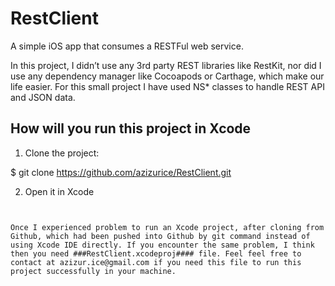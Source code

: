 # RestClient

A simple iOS app that consumes a RESTFul web service.


In this project, I didn’t use any 3rd party REST libraries like RestKit, nor did I use any dependency manager like Cocoapods or Carthage, which make our life easier. For this small project I have used NS* classes to handle REST API and JSON data. 


## How will you run this project in Xcode

1. Clone the project:

$ git clone https://github.com/azizurice/RestClient.git

2. Open it in Xcode

~~~


Once I experienced problem to run an Xcode project, after cloning from Github, which had been pushed into Github by git command instead of using Xcode IDE directly. If you encounter the same problem, I think then you need ###RestClient.xcodeproj#### file. Feel feel free to contact at azizur.ice@gmail.com if you need this file to run this project successfully in your machine.    